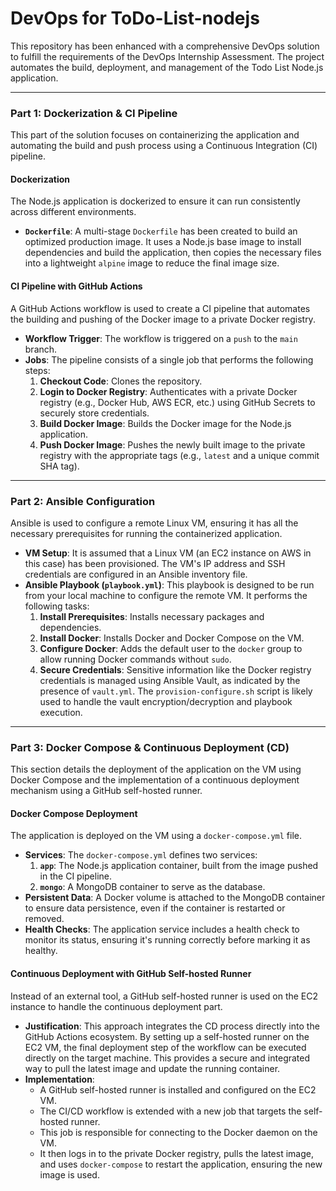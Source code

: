 # DevOps for ToDo-List-nodejs

This repository has been enhanced with a comprehensive DevOps solution to fulfill the requirements of the DevOps Internship Assessment. The project automates the build, deployment, and management of the Todo List Node.js application.

---

### Part 1: Dockerization & CI Pipeline

This part of the solution focuses on containerizing the application and automating the build and push process using a Continuous Integration (CI) pipeline.

#### Dockerization

The Node.js application is dockerized to ensure it can run consistently across different environments.

* **`Dockerfile`**: A multi-stage `Dockerfile` has been created to build an optimized production image. It uses a Node.js base image to install dependencies and build the application, then copies the necessary files into a lightweight `alpine` image to reduce the final image size.

#### CI Pipeline with GitHub Actions

A GitHub Actions workflow is used to create a CI pipeline that automates the building and pushing of the Docker image to a private Docker registry.

* **Workflow Trigger**: The workflow is triggered on a `push` to the `main` branch.
* **Jobs**: The pipeline consists of a single job that performs the following steps:
    1. **Checkout Code**: Clones the repository.
    2. **Login to Docker Registry**: Authenticates with a private Docker registry (e.g., Docker Hub, AWS ECR, etc.) using GitHub Secrets to securely store credentials.
    3. **Build Docker Image**: Builds the Docker image for the Node.js application.
    4. **Push Docker Image**: Pushes the newly built image to the private registry with the appropriate tags (e.g., `latest` and a unique commit SHA tag).

---

### Part 2: Ansible Configuration

Ansible is used to configure a remote Linux VM, ensuring it has all the necessary prerequisites for running the containerized application.

* **VM Setup**: It is assumed that a Linux VM (an EC2 instance on AWS in this case) has been provisioned. The VM's IP address and SSH credentials are configured in an Ansible inventory file.
* **Ansible Playbook (`playbook.yml`)**: This playbook is designed to be run from your local machine to configure the remote VM. It performs the following tasks:
    1. **Install Prerequisites**: Installs necessary packages and dependencies.
    2. **Install Docker**: Installs Docker and Docker Compose on the VM.
    3. **Configure Docker**: Adds the default user to the `docker` group to allow running Docker commands without `sudo`.
    4. **Secure Credentials**: Sensitive information like the Docker registry credentials is managed using Ansible Vault, as indicated by the presence of `vault.yml`. The `provision-configure.sh` script is likely used to handle the vault encryption/decryption and playbook execution.

---

### Part 3: Docker Compose & Continuous Deployment (CD)

This section details the deployment of the application on the VM using Docker Compose and the implementation of a continuous deployment mechanism using a GitHub self-hosted runner.

#### Docker Compose Deployment

The application is deployed on the VM using a `docker-compose.yml` file.

* **Services**: The `docker-compose.yml` defines two services:
    1. **`app`**: The Node.js application container, built from the image pushed in the CI pipeline.
    2. **`mongo`**: A MongoDB container to serve as the database.
* **Persistent Data**: A Docker volume is attached to the MongoDB container to ensure data persistence, even if the container is restarted or removed.
* **Health Checks**: The application service includes a health check to monitor its status, ensuring it's running correctly before marking it as healthy.

#### Continuous Deployment with GitHub Self-hosted Runner

Instead of an external tool, a GitHub self-hosted runner is used on the EC2 instance to handle the continuous deployment part.

* **Justification**: This approach integrates the CD process directly into the GitHub Actions ecosystem. By setting up a self-hosted runner on the EC2 VM, the final deployment step of the workflow can be executed directly on the target machine. This provides a secure and integrated way to pull the latest image and update the running container.
* **Implementation**:
  * A GitHub self-hosted runner is installed and configured on the EC2 VM.
  * The CI/CD workflow is extended with a new job that targets the self-hosted runner.
  * This job is responsible for connecting to the Docker daemon on the VM.
  * It then logs in to the private Docker registry, pulls the latest image, and uses `docker-compose` to restart the application, ensuring the new image is used.

